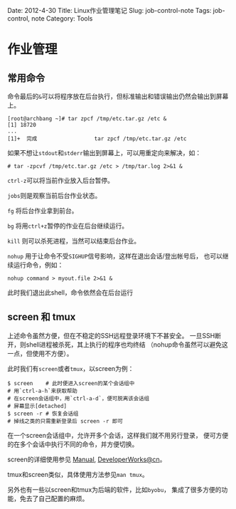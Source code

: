 Date: 2012-4-30
Title: Linux作业管理笔记
Slug: job-control-note
Tags: job-control, note
Category: Tools

作业管理
========

常用命令
----------

命令最后的`&`可以将程序放在后台执行，但标准输出和错误输出仍然会输出到屏幕上。

    [root@archbang ~]# tar zpcf /tmp/etc.tar.gz /etc &
    [1] 18720
    ...
    [1]+  完成                  tar zpcf /tmp/etc.tar.gz /etc

如果不想让`stdout`和`stderr`输出到屏幕上，可以用重定向来解决，如：

    # tar -zpcvf /tmp/etc.tar.gz /etc > /tmp/tar.log 2>&1 &

`ctrl-z`可以将当前作业放入后台暂停。

`jobs`则是观察当前后台作业状态。

`fg` 将后台作业拿到前台。

`bg` 将用`ctrl+z`暂停的作业在后台继续运行。

`kill` 则可以杀死进程，当然可以结束后台作业。

`nohup` 用于让命令不受`SIGHUP`信号影响，这样在退出会话/登出帐号后，
也可以继续运行命令，例如：

    nohup command > myout.file 2>&1 &

此时我们退出此shell，命令依然会在后台运行

screen 和 tmux
---------------

上述命令虽然方便，但在不稳定的SSH远程登录环境下不甚安全。
一旦SSH断开，则shell进程被杀死，其上执行的程序也均终结
（nohup命令虽然可以避免这一点，但使用不方便）。

此时我们有`screen`或者`tmux`，以screen为例：

    $ screen    # 此时便进入screen的某个会话组中
    # 用`ctrl-a-h`来获取帮助
    # 在screen会话组中，用`ctrl-a-d`，便可脱离该会话组
    # 屏幕显示[detached]
    $ screen -r # 恢复会话组
    # 掉线之类的只需重新登录后 screen -r 即可

在一个screen会话组中，允许开多个会话，这样我们就不用另行登录，
便可方便的在多个会话中执行不同的命令，并方便切换。

screen的详细使用参见 [Manual][1], [DeveloperWorks@cn][2]。

tmux和screen类似，具体使用方法参见`man tmux`。

另外也有一些以screen和tmux为后端的软件，比如`byobu`，
集成了很多方便的功能，免去了自己配置的麻烦。


[1]: http://www.gnu.org/software/screen/manual/screen.html
[2]: http://www.ibm.com/developerworks/cn/linux/l-cn-screen/

